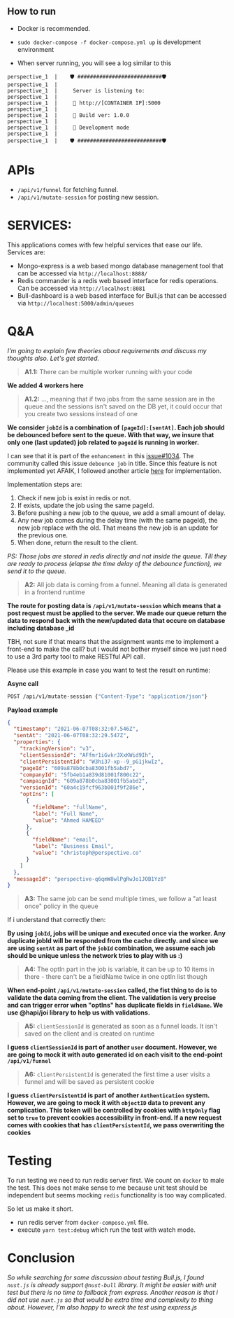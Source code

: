 ## How to run

- Docker is recommended.
- `sudo docker-compose -f docker-compose.yml up` is development environment

- When server running, you will see a log similar to this

```
perspective_1  | 	🛡️ ###########################🛡️
perspective_1  |
perspective_1  | 	 Server is listening to:
perspective_1  |
perspective_1  | 	 🚀 http://[CONTAINER IP]:5000
perspective_1  |
perspective_1  | 	 🔨 Build ver: 1.0.0
perspective_1  |
perspective_1  | 	 📳 Development mode
perspective_1  |
perspective_1  | 	🛡️ ###########################🛡️
```

# APIs

- `/api/v1/funnel` for fetching funnel.
- `/api/v1/mutate-session` for posting new session.

# SERVICES:

This applications comes with few helpful services that ease our life. Services are:

- Mongo-express is a web based mongo database management tool that can be accessed via `http://localhost:8888/`
- Redis commander is a redis web based interface for redis operations. Can be accessed via `http://localhost:8081`
- Bull-dashboard is a web based interface for Bull.js that can be accessed via `http://localhost:5000/admin/queues`

# Q&A

_I'm going to explain few theories about requirements and discuss my thoughts also. Let's get started._

> **A1.1:** There can be multiple worker running with your code

**We added 4 workers here**

> **A1.2:** ..., meaning that if two jobs from the same session are in the queue and the sessions isn't saved on the DB yet, it could occur that you create two sessions instead of one

**We consider `jobId` is a combination of `[pageId]:[sentAt]`. Each job should be debounced before sent to the queue. With that way, we insure that only one (last updated) job related to `pageId` is running in worker.**

I can see that it is part of the `enhancement` in this [issue#1034](https://github.com/OptimalBits/bull/issues/1034). The community called this issue `debounce job` in title. Since this feature is not implemented yet AFAIK, I followed another article [here](https://mohitkarekar.com/posts/2020/debouncing-queue/) for implementation.

Implementation steps are:

1. Check if new job is exist in redis or not.
2. If exists, update the job using the same pageId.
3. Before pushing a new job to the queue, we add a small amount of delay.
4. Any new job comes during the delay time (with the same pageId), the new job replace with the old. That means the new job is an update for the previous one.
5. When done, return the result to the client.

_PS: Those jobs are stored in redis directly and not inside the queue. Till they are ready to process (elapse the time delay of the debounce function), we send it to the queue._

> **A2:** All job data is coming from a funnel. Meaning all data is generated in a frontend runtime

**The route for posting data is `/api/v1/mutate-session` which means that a post request must be applied to the server. We made our queue return the data to respond back with the new/updated data that occure on database including database \_id**

TBH, not sure if that means that the assignment wants me to implement a front-end to make the call? but i would not bother myself since we just need to use a 3rd party tool to make RESTful API call.

Please use this example in case you want to test the result on runtime:

**Async call**

```bash
POST /api/v1/mutate-session {"Content-Type": "application/json"}
```

**Payload example**

```json
{
  "timestamp": "2021-06-07T08:32:07.546Z",
  "sentAt": "2021-06-07T08:32:29.547Z",
  "properties": {
    "trackingVersion": "v3",
    "clientSessionId": "AFfmr1iGvkrJXxKWid9Ih",
    "clientPersistentId": "W3hi37-xp--9_pG1jkwIz",
    "pageId": "609a878b0cba83001fb5abd7",
    "companyId": "5fb4eb1a839d81001f800c22",
    "campaignId": "609a878b0cba83001fb5abd2",
    "versionId": "60a4c19fcf963b001f9f286e",
    "optIns": [
      {
        "fieldName": "fullName",
        "label": "Full Name",
        "value": "Ahmed HAMEED"
      },
      {
        "fieldName": "email",
        "label": "Business Email",
        "value": "christoph@perspective.co"
      }
    ]
  },
  "messageId": "perspective-q6qmW8wlPgRwJo1JOB1Yz8"
}
```

> **A3:** The same job can be send multiple times, we follow a "at least once" policy in the queue

If i understand that correctly then:

**By using `jobId`, jobs will be unique and executed once via the worker. Any duplicate jobId will be responded from the cache directly. and since we are using `sentAt` as part of the `jobId` combination, we assume each job should be unique unless the network tries to play with us :)**

> **A4:** The optIn part in the job is variable, it can be up to 10 items in there - there can't be a fieldName twice in one optIn list though

**When end-point `/api/v1/mutate-session` called, the fist thing to do is to validate the data coming from the client. The validation is very precise and can trigger error when "optIns" has duplicate fields in `fieldName`. We use @hapi/joi library to help us with validations.**

> **A5:** `clientSessionId` is generated as soon as a funnel loads. It isn't saved on the client and is created on runtime

**I guess `clientSessionId` is part of another `user` document. However, we are going to mock it with auto generated id on each visit to the end-point `/api/v1/funnel`**

> **A6:** `clientPersistentId` is generated the first time a user visits a funnel and will be saved as persistent cookie

**I guess `clientPersistentId` is part of another `Authentication` system. However, we are going to mock it with `objectID` data to prevent any complication. This token will be controlled by cookies with `httpOnly` flag set to `true` to prevent cookies accessibility in front-end. If a new request comes with cookies that has `clientPersistentId`, we pass overwriting the cookies**

# Testing

To run testing we need to run redis server first. We count on `docker` to male the test. This does not make sense to me because unit test should be independent but seems mocking `redis` functionality is too way complicated.

So let us make it short.

- run redis server from `docker-compose.yml` file.
- execute `yarn test:debug` which run the test with watch mode.

# Conclusion

_So while searching for some discussion about testing Bull.js, I found `nust.js` is already support `@nust-bull` library. It might be easier with unit test but there is no time to fallback from express. Another reason is that i did not use `nuxt.js` so that would be extra time and complexity to thing about. However, I'm also happy to wreck the test using express.js_
